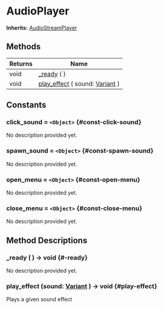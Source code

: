 # AudioPlayer
**Inherits:** [AudioStreamPlayer](https://docs.godotengine.org/de/4.x/classes/class_audiostreamplayer.html)
    




## Methods

| Returns | Name                                                                                                             |
| ------- | ---------------------------------------------------------------------------------------------------------------- |
| void    | [_ready](#-ready) (  )                                                                                           |
| void    | [play_effect](#play-effect) ( sound: [Variant](https://docs.godotengine.org/de/4.x/classes/class_variant.html) ) |





## Constants

### click_sound = `<Object>` {#const-click-sound}

No description provided yet.

### spawn_sound = `<Object>` {#const-spawn-sound}

No description provided yet.

### open_menu = `<Object>` {#const-open-menu}

No description provided yet.

### close_menu = `<Object>` {#const-close-menu}

No description provided yet.



## Method Descriptions

###  _ready ( ) -> void {#-ready}

No description provided yet.

###  play_effect (sound: [Variant](https://docs.godotengine.org/de/4.x/classes/class_variant.html)  ) -> void {#play-effect}

Plays a given sound effect
